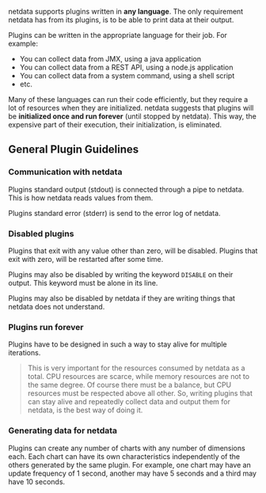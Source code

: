 netdata supports plugins written in **any language**. The only requirement netdata has from its plugins, is to be able to print data at their output.

Plugins can be written in the appropriate language for their job. For example:

- You can collect data from JMX, using a java application
- You can collect data from a REST API, using a node.js application
- You can collect data from a system command, using a shell script
- etc.

Many of these languages can run their code efficiently, but they require a lot of resources when they are initialized. netdata suggests that plugins will be **initialized once and run forever** (until stopped by netdata). This way, the expensive part of their execution, their initialization, is eliminated.

## General Plugin Guidelines


### Communication with netdata

Plugins standard output (stdout) is connected through a pipe to netdata. This is how netdata reads values from them.

Plugins standard error (stderr) is send to the error log of netdata.

### Disabled plugins

Plugins that exit with any value other than zero, will be disabled. Plugins that exit with zero, will be restarted after some time.

Plugins may also be disabled by writing the keyword `DISABLE` on their output. This keyword must be alone in its line.

Plugins may also be disabled by netdata if they are writing things that netdata does not understand.

### Plugins run forever

Plugins have to be designed in such a way to stay alive for multiple iterations.

> This is very important for the resources consumed by netdata as a total. CPU resources are scarce, while memory resources are not to the same degree. Of course there must be a balance, but CPU resources must be respected above all other. So, writing plugins that can stay alive and repeatedly collect data and output them for netdata, is the best way of doing it.

### Generating data for netdata

Plugins can create any number of charts with any number of dimensions each. Each chart can have its own characteristics independently of the others generated by the same plugin. For example, one chart may have an update frequency of 1 second, another may have 5 seconds and a third may have 10 seconds.
